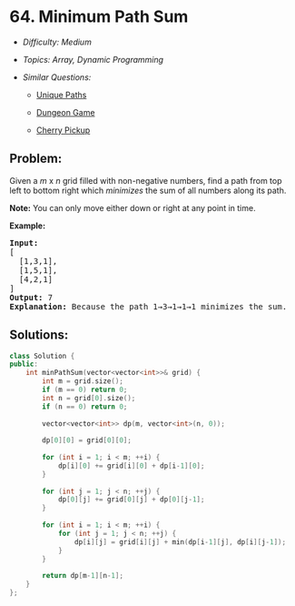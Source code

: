 # 64. Minimum Path Sum

* *Difficulty: Medium*

* *Topics: Array, Dynamic Programming*

* *Similar Questions:*

  * [Unique Paths](unique-paths.md)

  * [Dungeon Game](dungeon-game.md)

  * [Cherry Pickup](cherry-pickup.md)

## Problem:

<p>Given a <em>m</em> x <em>n</em> grid filled with non-negative numbers, find a path from top left to bottom right which <em>minimizes</em> the sum of all numbers along its path.</p>

<p><strong>Note:</strong> You can only move either down or right at any point in time.</p>

<p><strong>Example:</strong></p>

<pre>
<strong>Input:</strong>
[
&nbsp; [1,3,1],
  [1,5,1],
  [4,2,1]
]
<strong>Output:</strong> 7
<strong>Explanation:</strong> Because the path 1&rarr;3&rarr;1&rarr;1&rarr;1 minimizes the sum.
</pre>

## Solutions:

```c++
class Solution {
public:
    int minPathSum(vector<vector<int>>& grid) {
        int m = grid.size();
        if (m == 0) return 0;
        int n = grid[0].size();
        if (n == 0) return 0;
        
        vector<vector<int>> dp(m, vector<int>(n, 0));
        
        dp[0][0] = grid[0][0];
        
        for (int i = 1; i < m; ++i) {
            dp[i][0] += grid[i][0] + dp[i-1][0];
        }
        
        for (int j = 1; j < n; ++j) {
            dp[0][j] += grid[0][j] + dp[0][j-1];
        }
        
        for (int i = 1; i < m; ++i) {
            for (int j = 1; j < n; ++j) {
                dp[i][j] = grid[i][j] + min(dp[i-1][j], dp[i][j-1]);
            }
        }
        
        return dp[m-1][n-1];
    }
};
```
